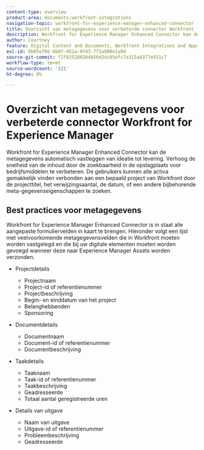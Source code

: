 ```yaml
---
content-type: overview
product-area: documents;workfront-integrations
navigation-topic: workfront-for-experience-manager-enhanced-connector
title: Overzicht van metagegevens voor verbeterde connector Workfront for Experience Manager
description: Workfront for Experience Manager Enhanced Connector kan de metagegevens automatisch vastleggen van ideatie tot levering. Verhoog de snelheid van de inhoud door de zoekbaarheid in de opslagplaats voor bedrijfsmiddelen te verbeteren. De gebruikers kunnen alle activa gemakkelijk vinden verbonden aan een bepaald project van Workfront door de projecttitel, het verwijzingsaantal, de datum, of een andere bijbehorende meta-gegevenseigenschappen te zoeken.
author: Courtney
feature: Digital Content and Documents, Workfront Integrations and Apps
exl-id: 0b05e766-6b07-451a-9f43-7f1a980e1a9d
source-git-commit: f2f825280204b56d2dc85efc7a315a4377e551c7
workflow-type: tm+mt
source-wordcount: '221'
ht-degree: 0%

---
```


# Overzicht van metagegevens voor verbeterde connector Workfront for Experience Manager

Workfront for Experience Manager Enhanced Connector kan de metagegevens automatisch vastleggen van ideatie tot levering. Verhoog de snelheid van de inhoud door de zoekbaarheid in de opslagplaats voor bedrijfsmiddelen te verbeteren. De gebruikers kunnen alle activa gemakkelijk vinden verbonden aan een bepaald project van Workfront door de projecttitel, het verwijzingsaantal, de datum, of een andere bijbehorende meta-gegevenseigenschappen te zoeken.

## Best practices voor metagegevens

Workfront for Experience Manager Enhanced Connector is in staat alle aangepaste formuliervelden in kaart te brengen. Hieronder volgt een lijst met veelvoorkomende metagegevensvelden die in Workfront moeten worden vastgelegd en die bij uw digitale elementen moeten worden gevoegd wanneer deze naar Experience Manager Assets worden verzonden.

* Projectdetails

   * Projectnaam
   * Project-id of referentienummer
   * Projectbeschrijving
   * Begin- en einddatum van het project
   * Belanghebbenden
   * Sponsoring

* Documentdetails

   * Documentnaam
   * Document-id of referentienummer
   * Documentbeschrijving

* Taakdetails

   * Taaknaam
   * Taak-id of referentienummer
   * Taakbeschrijving
   * Geadresseerde
   * Totaal aantal geregistreerde uren

* Details van uitgave

   * Naam van uitgave
   * Uitgave-id of referentienummer
   * Probleembeschrijving
   * Geadresseerde
